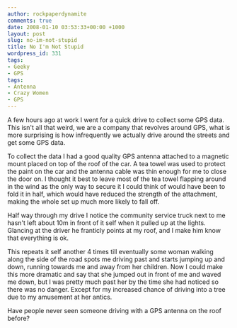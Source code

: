```yaml
---
author: rockpaperdynamite
comments: true
date: 2008-01-10 03:53:33+00:00 +1000
layout: post
slug: no-im-not-stupid
title: No I'm Not Stupid
wordpress_id: 331
tags:
- Geeky
- GPS
tags:
- Antenna
- Crazy Women
- GPS
---
```


A few hours ago at work I went for a quick drive to collect some GPS data. This isn't all that weird, we are a company that revolves around GPS, what is more surprising is how infrequently we actually drive around the streets and get some GPS data.

To collect the data I had a good quality GPS antenna attached to a magnetic mount placed on top of the roof of the car. A tea towel was used to protect the paint on the car and the antenna cable was thin enough for me to close the door on. I thought it best to leave most of the tea towel flapping around in the wind as the only way to secure it I could think of would have been to fold it in half, which would have reduced the strength of the attachment, making the whole set up much more likely to fall off.

Half way through my drive I notice the community service truck next to me hasn't left about 10m in front of it self when it pulled up at the lights. Glancing at the driver he franticly points at my roof, and I make him know that everything is ok.

This repeats it self another 4 times till eventually some woman walking along the side of the road spots me driving past and starts jumping up and down, running towards me and away from her children. Now I could make this more dramatic and say that she jumped out in front of me and waved me down, but I was pretty much past her by the time she had noticed so there was no danger. Except for my increased chance of driving into a tree due to my amusement at her antics.

Have people never seen someone driving with a GPS antenna on the roof before?
